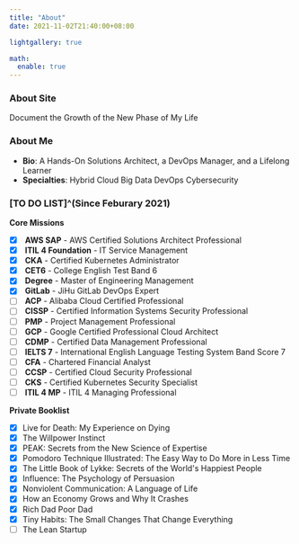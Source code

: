 ```yaml
---
title: "About"
date: 2021-11-02T21:40:00+08:00

lightgallery: true

math:
  enable: true
---
```


### About Site

<i class="fas fa-seedling fa-fw"></i> Document the Growth of the New Phase of My Life

### About Me

+ <i class="fas fa-user fa-fw"></i> **Bio**: A Hands-On Solutions Architect, a DevOps Manager, and a Lifelong Learner
+ <i class="fas fa-user-tie fa-fw"></i> **Specialties**: <i class="fas fa-cloud-upload-alt fa-fw"></i> Hybrid Cloud <i class="fas fa-layer-group"></i> Big Data <i class="fas fa-code-branch fa-fw"></i> DevOps <i class="fas fa-user-shield fa-fw"></i> Cybersecurity

### [TO DO LIST]^(Since Feburary 2021)

<i class="fas fa-tasks fa-fw"></i> **Core Missions**

- [x] <i class="fab fa-aws fa-fw"></i> **AWS SAP** - AWS Certified Solutions Architect Professional
- [x] <i class="fas fa-cogs fa-fw"></i> **ITIL 4 Foundation** - IT Service Management
- [x] <i class="fas fa-dharmachakra fa-fw"></i> **CKA** - Certified Kubernetes Administrator
- [x] <i class="fas fa-language fa-fw"></i> **CET6** - College English Test Band 6
- [x] <i class="fas fa-graduation-cap fa-fw"></i> **Degree** - Master of Engineering Management
- [x] <i class="fa-brands fa-gitlab fa-fw"></i> **GitLab** - JiHu GitLab DevOps Expert
- [ ] <i class="fas fa-cloud fa-fw"></i> **ACP** - Alibaba Cloud Certified Professional
- [ ] <i class="fas fa-user-shield fa-fw"></i> **CISSP** - Certified Information Systems Security Professional
- [ ] <i class="fas fa-users-cog fa-fw"></i> **PMP** - Project Management Professional
- [ ] <i class="fab fa-google fa-fw"></i> **GCP** - Google Certified Professional Cloud Architect
- [ ] <i class="fas fa-user-tag fa-fw"></i> **CDMP** - Certified Data Management Professional
- [ ] <i class="fas fa-language fa-fw"></i> **IELTS 7** - International English Language Testing System Band Score 7
- [ ] <i class="fas fa-hand-holding-usd fa-fw"></i> **CFA** - Chartered Financial Analyst
- [ ] <i class="fas fa-cloud fa-fw"></i> **CCSP** - Certified Cloud Security Professional
- [ ] <i class="fas fa-dharmachakra fa-fw"></i> **CKS** - Certified Kubernetes Security Specialist
- [ ] <i class="fas fa-cogs fa-fw"></i> **ITIL 4 MP** - ITIL 4 Managing Professional

<i class="fas fa-book-open fa-fw"></i> **Private Booklist**

- [x] Live for Death: My Experience on Dying
- [x] The Willpower Instinct 
- [x] PEAK: Secrets from the New Science of Expertise
- [x] Pomodoro Technique Illustrated: The Easy Way to Do More in Less Time
- [x] The Little Book of Lykke: Secrets of the World's Happiest People
- [x] Influence: The Psychology of Persuasion
- [x] Nonviolent Communication: A Language of Life
- [x] How an Economy Grows and Why It Crashes
- [x] Rich Dad Poor Dad
- [x] Tiny Habits: The Small Changes That Change Everything
- [ ] The Lean Startup

